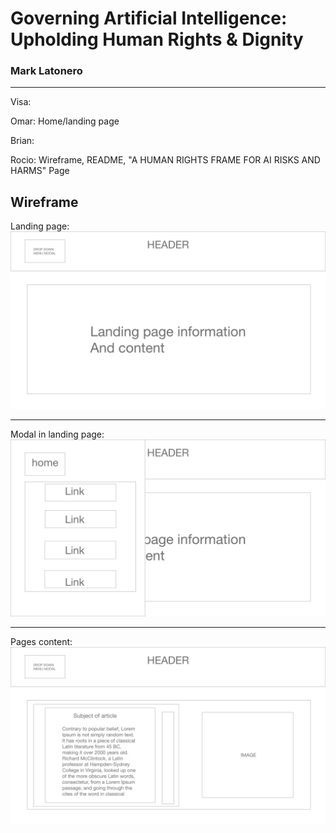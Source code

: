 # Governing Artificial Intelligence: Upholding Human Rights & Dignity  
### Mark Latonero
___

Visa: 
<br />

Omar: Home/landing page 
<br />

Brian:
<br />

Rocio: Wireframe, README, "A HUMAN RIGHTS FRAME FOR AI RISKS AND HARMS" Page 


## Wireframe
Landing page:
![Wireframe](./Wireframe/Web1.png)
__________
Modal in landing page:
![Wireframe](./Wireframe/Web2.png)
__________
Pages content:
![Wireframe](./Wireframe/Web3.png)
